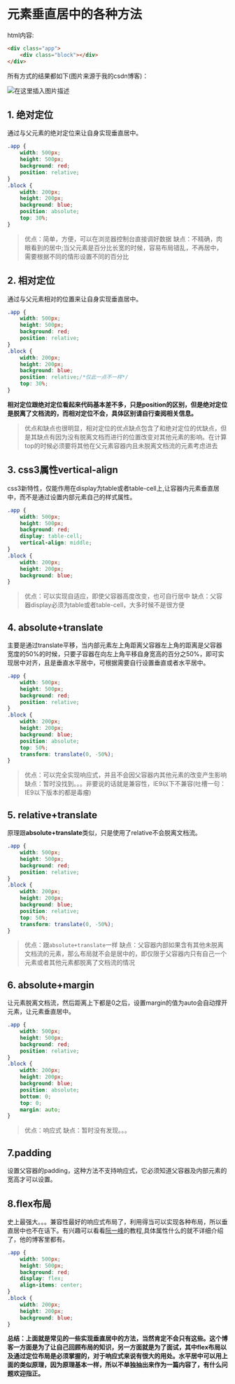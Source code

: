 # 元素垂直居中的各种方法
html内容:
```html
<div class="app">
    <div class="block"></div>
</div>
```
所有方式的结果都如下(图片来源于我的csdn博客)：

![在这里插入图片描述](https://img-blog.csdnimg.cn/20190513171022991.png?x-oss-process=image/watermark,type_ZmFuZ3poZW5naGVpdGk,shadow_10,text_aHR0cHM6Ly9ibG9nLmNzZG4ubmV0L3FxXzM2NDY0ODU5,size_16,color_FFFFFF,t_70)
<h2>1. 绝对定位</h2>

通过与父元素的绝对定位来让自身实现垂直居中。

```css
.app {
    width: 500px;
    height: 500px;
    background: red;
    position: relative;
}
.block {
    width: 200px;
    height: 200px;
    background: blue;
    position: absolute;
    top: 30%;
}
```

>优点：简单，方便，可以在浏览器控制台直接调好数据
>缺点：不精确，肉眼看到的居中;当父元素是百分比长宽的时候，容易布局错乱，不再居中，需要根据不同的情形设置不同的百分比

<h2>2. 相对定位</h2>

通过与父元素相对的位置来让自身实现垂直居中。
```css
.app {
    width: 500px;
    height: 500px;
    background: red;
    position: relative;
}
.block {
    width: 200px;
    height: 200px;
    background: blue;
    position: relative;/*仅此一点不一样*/
    top: 30%;
}
```
**相对定位跟绝对定位看起来代码基本差不多，只是position的区别，但是绝对定位是脱离了文档流的，而相对定位不会，具体区别请自行查阅相关信息。**
> 优点和缺点也很明显，相对定位的优点缺点包含了和绝对定位的优缺点，但是其缺点有因为没有脱离文档而进行的位置改变对其他元素的影响。在计算top的时候必须要将其他在父元素容器内且未脱离文档流的元素考虑进去

<h2>3. css3属性vertical-align</h2>

css3新特性，仅能作用在display为table或者table-cell上,让容器内元素垂直居中，而不是通过设置内部元素自己的样式属性。
```css
.app {
    width: 500px;
    height: 500px;
    background: red;
    display: table-cell;
    vertical-align: middle;
}
.block {
    width: 200px;
    height: 200px;
    background: blue;
}
```
>优点：可以实现自适应，即使父容器高度改变，也可自行居中
>缺点：父容器display必须为table或者table-cell，大多时候不是很方便

<h2>4. absolute+translate</h2>

主要是通过translate平移，当内部元素左上角距离父容器左上角的距离是父容器宽度的50%的时候，只要子容器在向左上角平移自身宽高的百分之50%，即可实现居中对齐，且是垂直水平居中，可根据需要自行设置垂直或者水平居中。
```css
.app {
    width: 500px;
    height: 500px;
    background: red;
    position: relative;
}
.block {
    width: 200px;
    height: 200px;
    background: blue;
    position: absolute;
    top: 50%;
    transform: translate(0, -50%);
}
```
>优点：可以完全实现响应式，并且不会因父容器内其他元素的改变产生影响
>缺点：暂时没找到。。。非要说的话就是兼容性，IE9以下不兼容(吐槽一句：IE9以下版本的都是毒瘤)

<h2>5. relative+translate</h2>

原理跟**absolute+translate**类似，只是使用了relative不会脱离文档流。
```css
.app {
    width: 500px;
    height: 500px;
    background: red;
    position: relative;
}
.block {
    width: 200px;
    height: 200px;
    background: blue;
    position: relative;
    top: 50%;
    transform: translate(0, -50%);
}
```
>优点：跟<code>absolute+translate</code>一样
>缺点：父容器内部如果含有其他未脱离文档流的元素，那么布局就不会是居中的，即仅限于父容器内只有自己一个元素或者其他元素都脱离了文档流的情况

<h2>6. absolute+margin</h2>

让元素脱离文档流，然后距离上下都是0之后，设置margin的值为auto会自动撑开元素，让元素垂直居中。
```css
.app {
    width: 500px;
    height: 500px;
    background: red;
    position: relative;
}
.block {
    width: 200px;
    height: 200px;
    background: blue;
    position: absolute;
    bottom: 0;
    top: 0;
    margin: auto;
}
```
>优点：响应式
>缺点：暂时没有发现。。。

<h2>7.padding</h2>

设置父容器的padding，这种方法不支持响应式，它必须知道父容器及内部元素的宽高才可以设置。

<h2>8.flex布局</h2>

史上最强大。。。兼容性最好的响应式布局了，利用得当可以实现各种布局，所以垂直居中也不在话下。有兴趣可以看看[阮一峰](http://www.ruanyifeng.com/blog/2015/07/flex-examples.html)的教程,具体属性什么的就不详细介绍了，他的博客里都有。
```css
.app {
    width: 500px;
    height: 500px;
    background: red;
    display: flex;
    align-items: center;
}
.block {
    width: 200px;
    height: 200px;
    background: blue;
}
```

**总结：上面就是常见的一些实现垂直居中的方法，当然肯定不会只有这些。这个博客一方面是为了让自己回顾布局的知识，另一方面就是为了面试，其中flex布局以及通过定位布局是必须掌握的，对于响应式来说有很大的用处。水平居中可以用上面的类似原理，因为原理基本一样，所以不单独抽出来作为一篇内容了，有什么问题欢迎指正。**